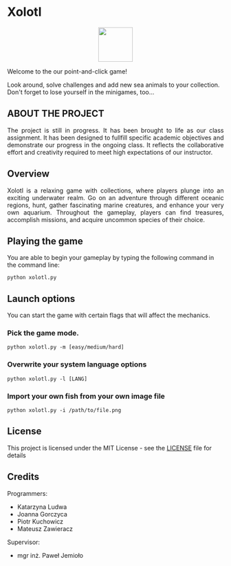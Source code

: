 # Xolotl
<p align="center">
<img src="https://m.media-amazon.com/images/I/41Q5dBKkvKL._AC_UF894,1000_QL80_.jpg" width="80px" height="80px">
</p>

Welcome to the our point-and-click game!

Look around, solve challenges and add new sea animals to your collection.
Don't forget to lose yourself in the minigames, too...

## ABOUT THE PROJECT 
<p align="justify">
The project is still in progress. It has been brought to life as our class assignment.
It has been designed to fullfill specific academic objectives and demonstrate our progress in the ongoing class. 
It reflects the collaborative effort and creativity required to meet high expectations of our instructor.

## Overview
<p align="justify">
Xolotl is a relaxing game with collections, where players plunge into an exciting underwater realm.
Go on an adventure through different oceanic regions, hunt, gather fascinating marine creatures, and enhance your very own aquarium. 
Throughout the gameplay, players can find treasures, accomplish missions, and acquire uncommon species of their choice.

## Playing the game
You are able to begin your gameplay by typing the following command in the command line:
```
python xolotl.py
```

## Launch options
<!--- TO DO --->
You can start the game with certain flags that will affect the mechanics.
### Pick the game mode.
```
python xolotl.py -m [easy/medium/hard]
```
### Overwrite your system language options
```
python xolotl.py -l [LANG]
```
### Import your own fish from your own image file
```
python xolotl.py -i /path/to/file.png
```
## License
This project is licensed under the MIT License - see the [LICENSE](LICENSE) file for details

## Credits
Programmers:
- Katarzyna Ludwa
- Joanna Gorczyca
- Piotr Kuchowicz
- Mateusz Zawieracz  

Supervisor:
- mgr inż. Paweł Jemioło